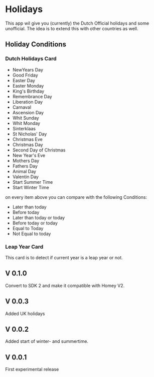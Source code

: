 # Holidays

This app wil give you (currently) the Dutch Official holidays and some unofficial. The idea is to extend this with other countries as well.


## Holiday Conditions

### Dutch Holidays Card

- NewYears Day
- Good Friday
- Easter Day
- Easter Monday
- King's Birthday
- Remembrance Day
- Liberation Day
- Carnaval
- Ascension Day
- Whit Sunday
- Whit Monday
- Sinterklaas
- St Nicholas' Day
- Christmas Eve
- Christmas Day
- Second Day of Christmas
- New Year's Eve
- Mothers Day
- Fathers Day
- Animal Day
- Valentin Day
- Start Summer Time
- Start Winter Time

on every item above you can compare with the following Conditions:
- Later than today
- Before today
- Later than today or today
- Before today or today
- Equal to Today
- Not Equal to today

### Leap Year Card
This card is to detect if current year is a leap year or not.

## V 0.1.0
Convert to SDK 2 and make it compatible with Homey V2.

## V 0.0.3
Added UK holidays

## V 0.0.2
Added start of winter- and summertime.

## V 0.0.1
First experimental release




